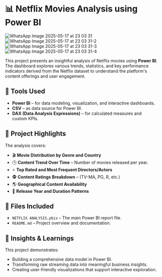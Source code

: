 # 📊 Netflix Movies Analysis using Power BI

![WhatsApp Image 2025-05-17 at 23 03 31](https://github.com/user-attachments/assets/8e41ca27-95ba-45ac-85bd-ec09c402a31e)
![WhatsApp Image 2025-05-17 at 23 03 31-2](https://github.com/user-attachments/assets/4265e4ee-cbd6-49a0-b7e3-c7993fa22435)
![WhatsApp Image 2025-05-17 at 23 03 31-3](https://github.com/user-attachments/assets/96720e77-ecbb-4892-98ab-75e1da7d70a2)
![WhatsApp Image 2025-05-17 at 23 03 31-4](https://github.com/user-attachments/assets/9e397292-3bbd-4ad3-9514-d9db5db03ef2)


This project presents an insightful analysis of Netflix movies using **Power BI**. The dashboard explores various trends, statistics, and key performance indicators derived from the Netflix dataset to understand the platform's content offerings and user engagement.

## 🧰 Tools Used

- **Power BI** – for data modeling, visualization, and interactive dashboards.
- **CSV**  – as data source for Power BI.
- **DAX (Data Analysis Expressions)** – for calculated measures and custom KPIs.

## 📌 Project Highlights

The analysis covers:

- 🎬 **Movie Distribution by Genre and Country**
- 🕒 **Content Trend Over Time** – Number of movies released per year.
- ⭐ **Top Rated and Most Frequent Directors/Actors**
- 🕵️ **Content Ratings Breakdown** – (TV-MA, PG, R, etc.)
- 🌎 **Geographical Content Availability**
- 📅 **Release Year and Duration Patterns**

## 📁 Files Included

- `NETFLIX ANALYSIS.pbix` – The main Power BI report file.
- `README.md` – Project overview and documentation.

## 🧠 Insights & Learnings

This project demonstrates:

- Building a comprehensive data model in Power BI.
- Transforming raw streaming data into meaningful business insights.
- Creating user-friendly visualizations that support interactive exploration.
